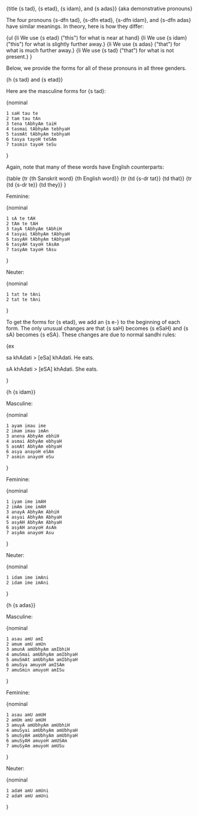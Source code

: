 {title {s tad}, {s etad}, {s idam}, and {s adas}}
{aka demonstrative pronouns}

The four pronouns {s-dfn tad}, {s-dfn etad}, {s-dfn idam}, and {s-dfn adas}
have similar meanings. In theory, here is how they differ:

{ul
{li We use {s etad} ("this") for what is near at hand}
{li We use {s idam} ("this") for what is slightly further away.}
{li We use {s adas} ("that") for what is much further away.}
{li We use {s tad} ("that") for what is not present.}
}

Below, we provide the forms for all of these pronouns in all three genders. 


{h {s tad} and {s etad}}

Here are the masculine forms for {s tad}:

{nominal

    1 saH tau te
    2 tam tau tAn
    3 tena tAbhyAm taiH
    4 tasmai tAbhyAm tebhyaH
    5 tasmAt tAbhyAm tebhyaH
    6 tasya tayoH teSAm
    7 tasmin tayoH teSu

}

Again, note that many of these words have English counterparts:

{table
	{tr {th Sanskrit word} {th English word}}
	{tr {td {s-dr tat}} {td that}}
	{tr {td {s-dr te}} {td they}}
}

Feminine:

{nominal

    1 sA te tAH
    2 tAm te tAH
    3 tayA tAbhyAm tAbhiH
    4 tasyai tAbhyAm tAbhyaH
    5 tasyAH tAbhyAm tAbhyaH
    6 tasyAH tayoH tAsAm
    7 tasyAm tayoH tAsu

}

Neuter:

{nominal

    1 tat te tAni
    2 tat te tAni

}

To get the forms for {s etad}, we add an {s e-} to the beginning of each form.
The only unusual changes are that {s saH} becomes {s eSaH} and {s sA} becomes
{s eSA}. These changes are due to normal sandhi rules:

{ex

sa khAdati > [eSa] khAdati.
He eats.

sA khAdati > [eSA] khAdati.
She eats.

}


{h {s idam}}

Masculine:

{nominal

    1 ayam imau ime
    2 imam imau imAn
    3 anena AbhyAm ebhiH
    4 asmai AbhyAm ebhyaH
    5 asmAt AbhyAm ebhyaH
    6 asya anayoH eSAm
    7 asmin anayoH eSu

}

Feminine:

{nominal

    1 iyam ime imAH
    2 imAm ime imAH
    3 anayA AbhyAm AbhiH
    4 asyai AbhyAm AbhyaH
    5 asyAH AbhyAm AbhyaH
    6 asyAH anayoH AsAm
    7 asyAm anayoH Asu

}

Neuter:

{nominal

    1 idam ime imAni
    2 idam ime imAni

}


{h {s adas}}

Masculine:

{nominal

    1 asau amU amI
    2 amum amU amUn
    3 amunA amUbhyAm amIbhiH
    4 amuSmai amUbhyAm amIbhyaH
    5 amuSmAt amUbhyAm amIbhyaH
    6 amuSya amuyoH amISAm
    7 amuSmin amuyoH amISu

}

Feminine:

{nominal

    1 asau amU amUH
    2 amUm amU amUH
    3 amuyA amUbhyAm amUbhiH
    4 amuSyai amUbhyAm amUbhyaH
    5 amuSyAH amUbhyAm amUbhyaH
    6 amuSyAH amuyoH amUSAm
    7 amuSyAm amuyoH amUSu
}

Neuter:

{nominal

    1 adaH amU amUni
    2 adaH amU amUni

}
